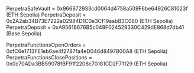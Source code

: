 PerpetraSafeVault = 0x966872933cd0064d4758a509F6be64926C81023f (ETH Sepolia)
PerpetraDeposit = 0x2A2ab34B73E7222a02984D1C0e3Cf19aabB3C080 (ETH Sepolia)
PerpetraDeposit = 0xA95618676B5c049F024529330C429dE868d7db41 (Base Sepolia)

PerpetraFunctionsOpenOrders = 0xfC6e1713FE1eb6ae4f2787fa4eD046d8497B00A8 (ETH Sepolia)
PerpetraFunctionsClosePositions = 0x0c70ADa3BB59078fBF91f2208c70181CD2F71129 (ETH Sepolia)
